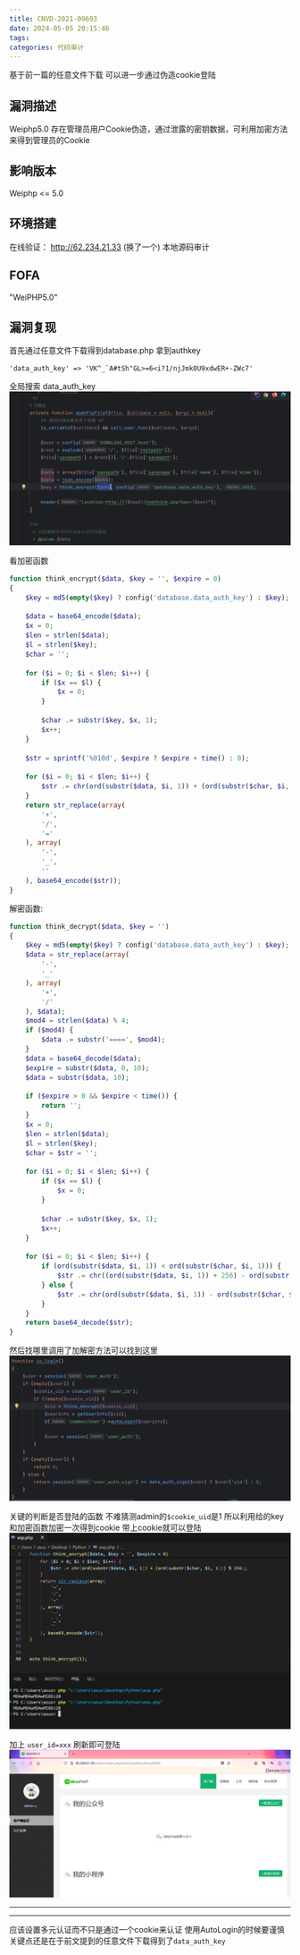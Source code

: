 ```yaml
---
title: CNVD-2021-09693
date: 2024-05-05 20:15:46
tags:
categories: 代码审计
---
```


<!--more-->

基于前一篇的任意文件下载 可以进一步通过伪造cookie登陆

## 漏洞描述
Weiphp5.0 存在管理员用户Cookie伪造，通过泄露的密钥数据，可利用加密方法来得到管理员的Cookie

## 影响版本
Weiphp <= 5.0

## 环境搭建
在线验证： http://62.234.21.33 (换了一个)
本地源码审计

## FOFA
"WeiPHP5.0"

## 漏洞复现
首先通过任意文件下载得到database.php
拿到authkey
```
'data_auth_key' => 'VK^_`A#tSh"GL>=6<i?1/njJmk0U9xdwER+-ZWc7'
```

全局搜索 data_auth_key
![img](CNVD-2021-09693/images/image.png)


看加密函数
```php
function think_encrypt($data, $key = '', $expire = 0)
{
    $key = md5(empty($key) ? config('database.data_auth_key') : $key);

    $data = base64_encode($data);
    $x = 0;
    $len = strlen($data);
    $l = strlen($key);
    $char = '';

    for ($i = 0; $i < $len; $i++) {
        if ($x == $l) {
            $x = 0;
        }

        $char .= substr($key, $x, 1);
        $x++;
    }

    $str = sprintf('%010d', $expire ? $expire + time() : 0);

    for ($i = 0; $i < $len; $i++) {
        $str .= chr(ord(substr($data, $i, 1)) + (ord(substr($char, $i, 1))) % 256);
    }
    return str_replace(array(
        '+',
        '/',
        '='
    ), array(
        '-',
        '_',
        ''
    ), base64_encode($str));
}
```

解密函数:
```php
function think_decrypt($data, $key = '')
{
    $key = md5(empty($key) ? config('database.data_auth_key') : $key);
    $data = str_replace(array(
        '-',
        '_'
    ), array(
        '+',
        '/'
    ), $data);
    $mod4 = strlen($data) % 4;
    if ($mod4) {
        $data .= substr('====', $mod4);
    }
    $data = base64_decode($data);
    $expire = substr($data, 0, 10);
    $data = substr($data, 10);

    if ($expire > 0 && $expire < time()) {
        return '';
    }
    $x = 0;
    $len = strlen($data);
    $l = strlen($key);
    $char = $str = '';

    for ($i = 0; $i < $len; $i++) {
        if ($x == $l) {
            $x = 0;
        }

        $char .= substr($key, $x, 1);
        $x++;
    }

    for ($i = 0; $i < $len; $i++) {
        if (ord(substr($data, $i, 1)) < ord(substr($char, $i, 1))) {
            $str .= chr((ord(substr($data, $i, 1)) + 256) - ord(substr($char, $i, 1)));
        } else {
            $str .= chr(ord(substr($data, $i, 1)) - ord(substr($char, $i, 1)));
        }
    }
    return base64_decode($str);
}
```

然后找哪里调用了加解密方法可以找到这里
![img](CNVD-2021-09693/images/image-1.png)

关键的判断是否登陆的函数 不难猜测admin的`$cookie_uid`是1
所以利用给的key和加密函数加密一次得到cookie 带上cookie就可以登陆
![img](CNVD-2021-09693/images/image-2.png)


加上 `user_id=xxx` 刷新即可登陆
![img](CNVD-2021-09693/images/image-3.png)


---
---

应该设置多元认证而不只是通过一个cookie来认证
使用AutoLogin的时候要谨慎
关键点还是在于前文提到的任意文件下载得到了`data_auth_key`
